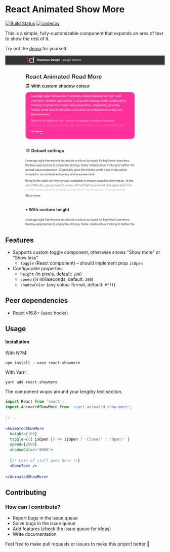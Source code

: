 # React Animated Show More

[![Build Status](https://travis-ci.org/tinacious/react-animated-show-more.svg?branch=master)](https://travis-ci.org/tinacious/react-animated-show-more) [![codecov](https://codecov.io/gh/tinacious/react-animated-show-more/branch/master/graph/badge.svg)](https://codecov.io/gh/tinacious/react-animated-show-more)

This is a simple, fully-customizable component that expands an area of text to show the rest of it.

Try out the [demo](https://tinacious.github.io/react-animated-show-more) for yourself.

![](react-animated-show-more-demo.gif)



## Features

- Supports custom toggle component, otherwise shows "Show more" or "Show less"
    - `toggle` (React component) – should implement prop `isOpen`
- Configurable properties
    - `height` (in pixels, default: `200`)
    - `speed` (in milliseconds, default: `300`)
    - `shadowColor` (any colour format, default: `#fff`)


## Peer dependencies

- React v16.8+ (uses hooks)


## Usage

#### Installation

With NPM:

    npm install --save react-showmore

With Yarn:

    yarn add react-showmore

The component wraps around your lengthy text section.

```jsx
import React from 'react';
import AnimatedShowMore from 'react-animated-show-more';

// ...

<AnimatedShowMore
  height={100}
  toggle={({ isOpen }) => isOpen ? 'Close!' : 'Open!' }
  speed={2000}
  shadowColor="#000">

  {/* Lots of stuff goes here */}
  <DemoText />

</AnimatedShowMore>
```


## Contributing

### How can I contribute?

- Report bugs in the issue queue
- Solve bugs in the issue queue
- Add features (check the issue queue for ideas)
- Write documentation

Feel free to make pull requests or issues to make this project better 👯
